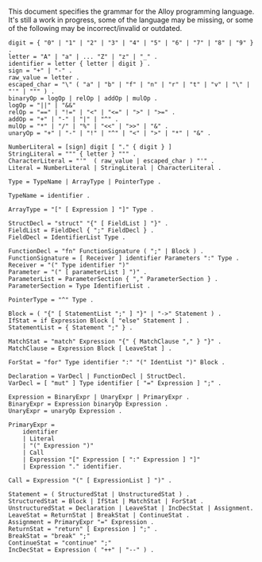 This document specifies the grammar for the Alloy programming language. It's still a work in progress,
some of the language may be missing, or some of the following may be incorrect/invalid or outdated.

	digit = { "0" | "1" | "2" | "3" | "4" | "5" | "6" | "7" | "8" | "9" } .
	letter = "A" | "a" | ... "Z" | "z" | "_" .
	identifier = letter { letter | digit } .
	sign = "+" | "-" .
	raw_value = letter .
	escaped_char = "\" ( "a" | "b" | "f" | "n" | "r" | "t" | "v" | "\" | "'" | """ ) .
	binaryOp = logOp | relOp | addOp | mulOp .
	logOp = "||" | "&&"
	relOp = "==" | "!=" | "<" | "<=" | ">" | ">=" .
	addOp = "+" | "-" | "|" | "^" .
	mulOp = "*" | "/" | "%" | "<<" | ">>" | "&" .
	unaryOp = "+" | "-" | "!" | "^" | "<" | ">" | "*" | "&" .

	NumberLiteral = [sign] digit [ "." { digit } ]	
	StringLiteral = """ { letter } """ . 
	CharacterLiteral = "'"  ( raw_value | escaped_char ) "'" .
	Literal = NumberLiteral | StringLiteral | CharacterLiteral .
	
	Type = TypeName | ArrayType | PointerType .
	
	TypeName = identifier .
	
	ArrayType = "[" [ Expression ] "]" Type .
	
	StructDecl = "struct" "{" [ FieldList ] "}" .
	FieldList = FieldDecl { ";" FieldDecl } .
	FieldDecl = IdentifierList Type .

	FunctionDecl = "fn" FunctionSignature ( ";" | Block ) .
	FunctionSignature = [ Receiver ] identifier Parameters ":" Type .
	Receiver = "(" Type identifier ")"
	Parameter = "(" [ parameterList ] ")" .
	ParameterList = ParameterSection { "," ParameterSection } .
	ParameterSection = Type IdentifierList .

	PointerType = "^" Type .
	
	Block = ( "{" [ StatementList ";" ] "}" | "->" Statement ) .
	IfStat = if Expression Block [ "else" Statement ] .
	StatementList = { Statement ";" } .

	MatchStat = "match" Expression "{" { MatchClause "," } "}" . 
	MatchClause = Expression Block [ LeaveStat ] . 
	
	ForStat = "for" Type identifier ":" "(" IdentList ")" Block .
	
	Declaration = VarDecl | FunctionDecl | StructDecl.
	VarDecl = [ "mut" ] Type identifier [ "=" Expression ] ";" .
	
	Expression = BinaryExpr | UnaryExpr | PrimaryExpr .
	BinaryExpr = Expression binaryOp Expression .
	UnaryExpr = unaryOp Expression .

	PrimaryExpr =
		identifier 
		| Literal 
		| "(" Expression ")" 
		| Call 
		| Expression "[" Expression [ ":" Expression ] "]" 
		| Expression "." identifier.
		
	Call = Expression "(" [ ExpressionList ] ")" .
	
	Statement = ( StructuredStat | UnstructuredStat ) .
	StructuredStat = Block | IfStat | MatchStat | ForStat .
	UnstructuredStat = Declaration | LeaveStat | IncDecStat | Assignment.
	LeaveStat = ReturnStat | BreakStat | ContinueStat .
	Assignment = PrimaryExpr "=" Expression .
	ReturnStat = "return" [ Expression ] ";" .
	BreakStat = "break" ";"
	ContinueStat = "continue" ";"
	IncDecStat = Expression ( "++" | "--" ) .
	
	
	
	